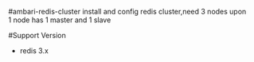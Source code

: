 #ambari-redis-cluster
install and config redis cluster,need 3 nodes upon <br/>
1 node has 1 master and 1 slave

#Support Version
- redis 3.x

##
